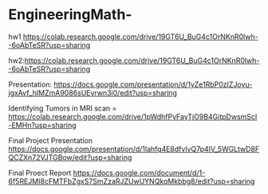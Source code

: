 # EngineeringMath-

hw1 https://colab.research.google.com/drive/19GT6U_BuG4c1OrNKnR0lwh--6oAbTeSR?usp=sharing

hw2:https://colab.research.google.com/drive/19GT6U_BuG4c1OrNKnR0lwh--6oAbTeSR?usp=sharing

Presentation: https://docs.google.com/presentation/d/1yZe1RbP0zIZJoyu-jgxAvf_hIMZmA9086sUEyrwn3i0/edit?usp=sharing

Identifying Tumors in MRI scan = https://colab.research.google.com/drive/1pWdhfPyFayTjO9B4GitpDwsmScI-EMHn?usp=sharing

Final Project Presentation 
https://docs.google.com/presentation/d/1lahfq4E8dfvlvQ7p4IV_5WGLtwD8FQCZXn72VJTGBow/edit?usp=sharing

Final Proect Report
https://docs.google.com/document/d/1-6f5REJMI8cFMTFbZgxS7SmZzaRJZUwUYNQkqMkbbg8/edit?usp=sharing
